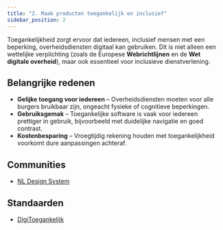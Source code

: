 ```yaml
---
title: "2. Maak producten toegankelijk en inclusief"
sidebar_position: 2
---
```


Toegankelijkheid zorgt ervoor dat iedereen, inclusief mensen met een beperking, overheidsdiensten digitaal kan gebruiken. Dit is niet alleen een wettelijke verplichting (zoals de Europese **Webrichtlijnen** en de **Wet digitale overheid**), maar ook essentieel voor inclusieve dienstverlening.

## Belangrijke redenen

- **Gelijke toegang voor iedereen** – Overheidsdiensten moeten voor alle burgers bruikbaar zijn, ongeacht fysieke of cognitieve beperkingen.
- **Gebruiksgemak** – Toegankelijke software is vaak voor iedereen prettiger in gebruik, bijvoorbeeld met duidelijke navigatie en goed contrast.
- **Kostenbesparing** – Vroegtijdig rekening houden met toegankelijkheid voorkomt dure aanpassingen achteraf.

## Communities

- [NL Design System](/kennisbank/frontend/nl-design-system)

## Standaarden

- [DigiToegankelijk](/kennisbank/frontend/standaarden/digitoegankelijk)
